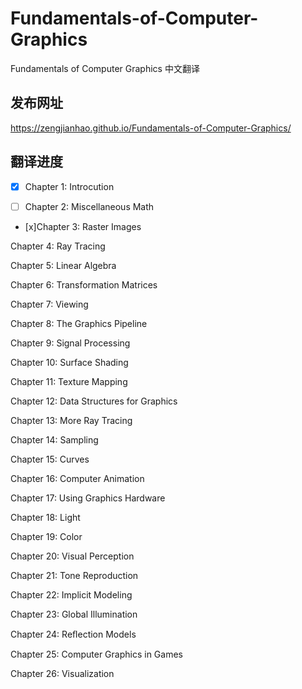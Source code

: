 # Fundamentals-of-Computer-Graphics

Fundamentals of Computer Graphics 中文翻译

## 发布网址

https://zengjianhao.github.io/Fundamentals-of-Computer-Graphics/

## 翻译进度

- [x] Chapter 1: Introcution

- [ ] Chapter 2: Miscellaneous Math

- [x]Chapter 3: Raster Images

Chapter 4: Ray Tracing

Chapter 5: Linear Algebra

Chapter 6: Transformation Matrices

Chapter 7: Viewing

Chapter 8: The Graphics Pipeline

Chapter 9: Signal Processing

Chapter 10: Surface Shading

Chapter 11: Texture Mapping

Chapter 12: Data Structures for Graphics

Chapter 13: More Ray Tracing

Chapter 14: Sampling

Chapter 15: Curves

Chapter 16: Computer Animation

Chapter 17: Using Graphics Hardware

Chapter 18: Light

Chapter 19: Color

Chapter 20: Visual Perception

Chapter 21: Tone Reproduction

Chapter 22: Implicit Modeling

Chapter 23: Global Illumination

Chapter 24: Reﬂection Models

Chapter 25: Computer Graphics in Games

Chapter 26: Visualization

